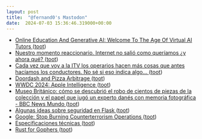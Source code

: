 ```yaml
---
layout: post
title:  "@fernand0's Mastodon"
date:  2024-07-03 15:36:46.319000+00:00
---
```

*  [Online Education And Generative AI: Welcome To The Age Of Virtual AI Tutors ](https://www.forbes.com/sites/bernardmarr/2024/06/06/online-education-and-generative-ai-welcome-to-the-age-of-virtual-ai-tutors) ([toot](https://mastodon.social/@fernand0/112723296669939178))
*  [Nuestro momento reaccionario. Internet no salió como queríamos ¿y ahora qué? ](https://www.error500.net/p/nuestro-momento-reaccionario-internet?triedRedirect=tru) ([toot](https://mastodon.social/@fernand0/112722993113340198))
*  [Cada vez que voy a la ITV los operarios hacen más cosas que antes hacíamos los conductores. No sé si eso indica algo... ](https://mastodon.social/@fernand0/112722825413737362) ([toot](https://mastodon.social/@fernand0/112722825413737362))
*  [Doordash and Pizza Arbitrage ](https://www.readmargins.com/p/doordash-and-pizza-arbitrag) ([toot](https://mastodon.social/@fernand0/112722258723941206))
*  [WWDC 2024: Apple Intelligence ](https://daringfireball.net/2024/06/wwdc24_apple_intelligenc) ([toot](https://mastodon.social/@fernand0/112722032695900808))
*  [Museo Británico: cómo se descubrió el robo de cientos de piezas de la colección y el papel que jugó un experto danés con memoria fotográfica - BBC News Mundo ](https://www.bbc.com/mundo/articles/cv229dz0pze) ([toot](https://mastodon.social/@fernand0/112721823344786320))
*  [Algunas ideas sobre seguridad en Flask ](http://fernand0.github.io//proteger-aplicaciones-flask) ([toot](https://mastodon.social/@fernand0/112721681657190753))
*  [Google: Stop Burning Counterterrorism Operations ](https://poppopret.org/2024/06/24/google-stop-burning-counterterrorism-operations) ([toot](https://mastodon.social/@fernand0/112721547136349343))
*  [Especificaciones técnicas ](https://digital.gob.es/especificaciones_tecnicas.htm) ([toot](https://mastodon.social/@fernand0/112720048142626149))
*  [Rust for Gophers ](https://packagemain.tech/p/rust-for-gopher) ([toot](https://mastodon.social/@fernand0/112718131157796103))
